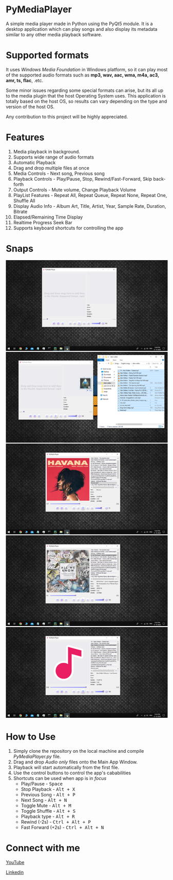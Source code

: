 # PyMediaPlayer
A simple media player made in Python using the PyQt5 module. It is a desktop application which can play songs and also display its metadata similar to any other media playback software.

# Supported formats
It uses *Windows Media Foundation* in Windows platform, so it can play most of the supported audio formats such as **mp3, wav, aac, wma, m4a, ac3, amr, ts, flac**, .etc.

Some minor issues regarding some special formats can arise, but its all up to the media plugin that the host Operating System uses. This application is totally based on the host OS, so results can vary depending on the type and version of the host OS. 

Any contribution to this project will be highly appreciated.


# Features
1. Media playback in background.
2. Supports wide range of audio formats
3. Automatic Playback
4. Drag and drop multiple files at once
5. Media Controls - Next song, Previous song
6. Playback Controls - Play/Pause, Stop, Rewind/Fast-Forward, Skip back-forth
7. Output Controls - Mute volume, Change Playback Volume
8. PlayList Features - Repeat All, Repeat Queue, Repeat None, Repeat One, Shuffle All
9. Display Audio Info - Album Art, Title, Artist, Year, Sample Rate, Duration, Bitrate
10. Elapsed/Remaining Time Display
11. Realtime Progress Seek Bar
12. Supports keyboard shortcuts for controlling the app



# Snaps
![](snaps/empty.png)
![](snaps/drag-and-drop.png)
![](snaps/playing-song-default-settings.png)
![](snaps/paused.png)
![](snaps/muted.png)


# How to Use
1. Simply clone the repository on the local machine and compile *PyMediaPlayer.py* file.
2. Drag and drop *Audio only* files onto the Main App Window.
3. Playback will start automatically from the first file.
4. Use the control buttons to control the app's cababilities
5. Shortcuts can be used when app is in *focus*
   * Play/Pause - <kbd>Space</kbd>
   * Stop Playback - <kbd>Alt + X</kbd>
   * Previous Song - <kbd>Alt + P</kbd>
   * Next Song - <kbd>Alt + N</kbd>
   * Toggle Mute - <kbd>Alt + M</kbd>   
   * Toggle Shuffle - <kbd>Alt + S</kbd>   
   * Playback type - <kbd>Alt + R</kbd>   
   * Rewind (-2s) - <kbd>Ctrl + Alt + P</kbd>
   * Fast Forward (+2s) - <kbd>Ctrl + Alt + N</kbd>

# Connect with me
[YouTube](https://www.youtube.com/c/EverythingComputerized)

[Linkedin](https://www.linkedin.com/in/chiku1022/)
